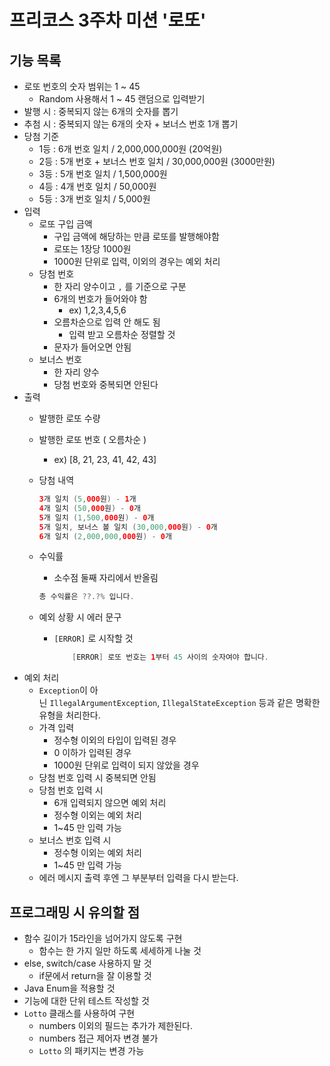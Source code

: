 # 프리코스 3주차 미션 '로또'
## 기능 목록

- 로또 번호의 숫자 범위는 1 ~ 45
    - Random 사용해서 1 ~ 45 랜덤으로 입력받기
- 발행 시 : 중복되지 않는 6개의 숫자를 뽑기 
- 추첨 시 : 중복되지 않는 6개의 숫자 + 보너스 번호 1개 뽑기
- 당첨 기준
    - 1등 : 6개 번호 일치 / 2,000,000,000원 (20억원)
    - 2등 : 5개 번호 + 보너스 번호 일치 / 30,000,000원 (3000만원)
    - 3등 : 5개 번호 일치 / 1,500,000원
    - 4등 : 4개 번호 일치 / 50,000원
    - 5등 : 3개 번호 일치 / 5,000원
- 입력
    - 로또 구입 금액
        - 구입 금액에 해당하는 만큼 로또를 발행해야함
        - 로또는 1장당 1000원
        - 1000원 단위로 입력, 이외의 경우는 예외 처리
    - 당첨 번호
        - 한 자리 양수이고 `,` 를 기준으로 구분
        - 6개의 번호가 들어와야 함
            - ex) 1,2,3,4,5,6
        - 오름차순으로 입력 안 해도 됨
            - 입력 받고 오름차순 정렬할 것
        - 문자가 들어오면 안됨
    - 보너스 번호
        - 한 자리 양수
        - 당첨 번호와 중복되면 안된다
- 출력
    - 발행한 로또 수량
    - 발행한 로또 번호 ( 오름차순 )
        - ex) [8, 21, 23, 41, 42, 43]
    - 당첨 내역

        ```java
        3개 일치 (5,000원) - 1개
        4개 일치 (50,000원) - 0개
        5개 일치 (1,500,000원) - 0개
        5개 일치, 보너스 볼 일치 (30,000,000원) - 0개
        6개 일치 (2,000,000,000원) - 0개
        ```

    - 수익률
        - 소수점 둘째 자리에서 반올림

        ```java
        총 수익률은 ??.?% 입니다.
        ```

    - 예외 상황 시 에러 문구
        - `[ERROR]` 로 시작할 것

            ```java
            	[ERROR] 로또 번호는 1부터 45 사이의 숫자여야 합니다.
            ```
- 예외 처리
    - `Exception`이 아닌 `IllegalArgumentException`, `IllegalStateException` 등과 같은 명확한 유형을 처리한다.
    - 가격 입력
        - 정수형 이외의 타입이 입력된 경우
        - 0 이하가 입력된 경우
        - 1000원 단위로 입력이 되지 않았을 경우
    - 당첨 번호 입력 시 중복되면 안됨
    - 당첨 번호 입력 시
        - 6개 입력되지 않으면 예외 처리
        - 정수형 이외는 예외 처리
        - 1~45 만 입력 가능
    - 보너스 번호 입력 시
        - 정수형 이외는 예외 처리
        - 1~45 만 입력 가능
    - 에러 메시지 출력 후엔 그 부분부터 입력을 다시 받는다.

## 프로그래밍 시 유의할 점

- 함수 길이가 15라인을 넘어가지 않도록 구현
    - 함수는 한 가지 일만 하도록 세세하게 나눌 것
- else, switch/case 사용하지 말 것
    - if문에서 return을 잘 이용할 것
- Java Enum을 적용할 것
- 기능에 대한 단위 테스트 작성할 것
- `Lotto` 클래스를 사용하여 구현
    - numbers 이외의 필드는 추가가 제한된다.
    - numbers 접근 제어자 변경 불가
    - `Lotto` 의 패키지는 변경 가능
